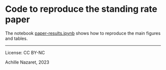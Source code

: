 # Code to reproduce the standing rate paper

The notebook [paper-results.ipynb](paper-results.ipynb) shows how to reproduce the main figures and tables.

---
License: CC BY-NC

Achille Nazaret, 2023
